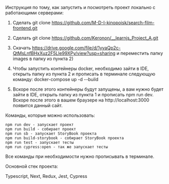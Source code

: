 Инструкция по тому, как запустить и посмотреть проект локально c работающими серверами:

1) Сделать git clone https://github.com/M-D-I-kinopoisk/search-film-frontend.git

2) Сделать git clone https://github.com/Keronon/__learnjs_Project_A.git

3) Скачать https://drive.google.com/file/d/1yvaQp2c-QtMsLnfBHxXuz2F5Lle99XPy/view?usp=sharing и переместить папку images в папку из пункта 2)

4) Чтобы запустить контейнеры docker, необходимо зайти в IDE, открыть папку из пункта 2 и прописать в терминале следующую команду: docker-compose up -d --build

5) Вскоре после этого контейнеры будут запущены, а вам нужно будет зайти в IDE, открыть папку из пункта 1 и прописать npm run dev.  Вскоре после этого в вашем браузере на http://localhost:3000 появится данный сайт.

Команды, которые можно использовать:

    npm run dev - запускает проект
    npm run build - собирает проект  
    npm run sb - запускает StoryBook проекта
    npm run build-storybook - собирает StoryBook проекта
    npm run test - запускает тесты 
    npm run cypress:open - так же запускает тесты

Все команды при необходимости нужно прописывать в терминале.

Основной стек проекта:

Typescript,
Next,
Redux,
Jest,
Cypress

